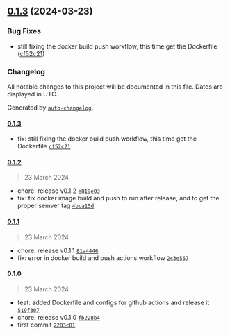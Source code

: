 

## [0.1.3](https://github.com/chof64/ansible/compare/0.1.2...0.1.3) (2024-03-23)


### Bug Fixes

* still fixing the docker build push workflow, this time get the Dockerfile ([cf52c21](https://github.com/chof64/ansible/commit/cf52c21e0475645cf6f6ce87d2747eb0816fd509))

### Changelog

All notable changes to this project will be documented in this file. Dates are displayed in UTC.

Generated by [`auto-changelog`](https://github.com/CookPete/auto-changelog).

#### [0.1.3](https://github.com/chof64/ansible/compare/0.1.2...0.1.3)

- fix: still fixing the docker build push workflow, this time get the Dockerfile [`cf52c21`](https://github.com/chof64/ansible/commit/cf52c21e0475645cf6f6ce87d2747eb0816fd509)

#### [0.1.2](https://github.com/chof64/ansible/compare/0.1.1...0.1.2)

> 23 March 2024

- chore: release v0.1.2 [`e819e03`](https://github.com/chof64/ansible/commit/e819e03f0b05462c0db6c2664f8b54c1884a9242)
- fix: fix docker image build and push to run after release, and to get the proper semver tag [`4bca15d`](https://github.com/chof64/ansible/commit/4bca15d76a7688d96bd56200b89c29a6eaa15924)

#### [0.1.1](https://github.com/chof64/ansible/compare/0.1.0...0.1.1)

> 23 March 2024

- chore: release v0.1.1 [`81a4446`](https://github.com/chof64/ansible/commit/81a44462e844e55054e005e9cbbe4e24b4b4aa3c)
- fix: error in docker build and push actions workflow [`2c3e567`](https://github.com/chof64/ansible/commit/2c3e567cecc06f28c424f63e1bafaf658dbb51f9)

#### 0.1.0

> 23 March 2024

- feat: added Dockerfile and configs for github actions and release it [`519f307`](https://github.com/chof64/ansible/commit/519f307f34343f3f5aa7956351fdd21f56afffe7)
- chore: release v0.1.0 [`fb228b4`](https://github.com/chof64/ansible/commit/fb228b48285399fde5da49a1c1b9a563a417355c)
- first commit [`2283c81`](https://github.com/chof64/ansible/commit/2283c81bf3a2643b29d7153ceb0d5e8221e9d73a)
